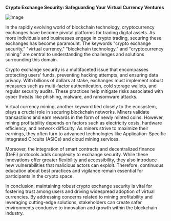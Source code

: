 **Crypto Exchange Security: Safeguarding Your Virtual Currency Ventures**

![Image](https://github.com/user-attachments/assets/31692037-0104-4703-abd1-696b6a7dd41b)

In the rapidly evolving world of blockchain technology, cryptocurrency exchanges have become pivotal platforms for trading digital assets. As more individuals and businesses engage in crypto trading, securing these exchanges has become paramount. The keywords "crypto exchange security," "virtual currency," "blockchain technology," and "cryptocurrency mining" are central to understanding the challenges and solutions surrounding this domain.

Crypto exchange security is a multifaceted issue that encompasses protecting users' funds, preventing hacking attempts, and ensuring data privacy. With billions of dollars at stake, exchanges must implement robust measures such as multi-factor authentication, cold storage wallets, and regular security audits. These practices help mitigate risks associated with cyber threats like phishing, malware, and ransomware attacks.

Virtual currency mining, another keyword tied closely to the ecosystem, plays a crucial role in securing blockchain networks. Miners validate transactions and earn rewards in the form of newly minted coins. However, mining profitability depends on factors such as electricity costs, hardware efficiency, and network difficulty. As miners strive to maximize their earnings, they often turn to advanced technologies like Application-Specific Integrated Circuits (ASICs) and cloud mining services.

Moreover, the integration of smart contracts and decentralized finance (DeFi) protocols adds complexity to exchange security. While these innovations offer greater flexibility and accessibility, they also introduce new vulnerabilities that malicious actors can exploit. Therefore, continuous education about best practices and vigilance remain essential for participants in the crypto space.

In conclusion, maintaining robust crypto exchange security is vital for fostering trust among users and driving widespread adoption of virtual currencies. By addressing concerns related to mining profitability and leveraging cutting-edge solutions, stakeholders can create safer environments conducive to innovation and growth within the blockchain industry.